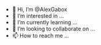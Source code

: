 - 👋 Hi, I’m @AlexGabox
- 👀 I’m interested in ...
- 🌱 I’m currently learning ...
- 💞️ I’m looking to collaborate on ...
- 📫 How to reach me ...

<!---
AlexGabox/AlexGabox is a ✨ special ✨ repository because its `README.md` (this file) appears on your GitHub profile.
You can click the Preview link to take a look at your changes.
--->
